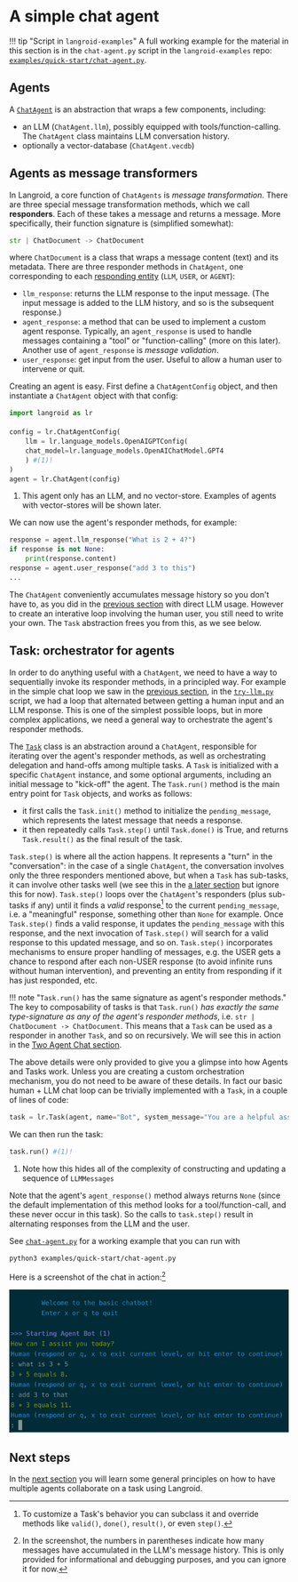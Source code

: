 # A simple chat agent

!!! tip "Script in `langroid-examples`"
    A full working example for the material in this section is
    in the `chat-agent.py` script in the `langroid-examples` repo:
    [`examples/quick-start/chat-agent.py`](https://github.com/langroid/langroid-examples/tree/main/examples/quick-start/chat-agent.py).

## Agents 

A [`ChatAgent`](../../reference/agent/chat_agent) is an abstraction that 
wraps a few components, including:

- an LLM (`ChatAgent.llm`), possibly equipped with tools/function-calling. 
  The `ChatAgent` class maintains LLM conversation history.
- optionally a vector-database (`ChatAgent.vecdb`)

## Agents as message transformers
In Langroid, a core function of `ChatAgents` is _message transformation_.
There are three special message transformation methods, which we call **responders**.
Each of these takes a message and returns a message. 
More specifically, their function signature is (simplified somewhat):
```py
str | ChatDocument -> ChatDocument
```
where `ChatDocument` is a class that wraps a message content (text) and its metadata.
There are three responder methods in `ChatAgent`, one corresponding to each 
[responding entity](../../reference/mytypes) (`LLM`, `USER`, or `AGENT`):

- `llm_response`: returns the LLM response to the input message.
  (The input message is added to the LLM history, and so is the subsequent response.)
- `agent_response`: a method that can be used to implement a custom agent response. 
   Typically, an `agent_response` is used to handle messages containing a 
   "tool" or "function-calling" (more on this later). Another use of `agent_response` 
   is _message validation_.
- `user_response`: get input from the user. Useful to allow a human user to 
   intervene or quit.

Creating an agent is easy. First define a `ChatAgentConfig` object, and then
instantiate a `ChatAgent` object with that config:
```py
import langroid as lr

config = lr.ChatAgentConfig(
    llm = lr.language_models.OpenAIGPTConfig(
    chat_model=lr.language_models.OpenAIChatModel.GPT4
    ) #(1)!
)
agent = lr.ChatAgent(config)
```

1. This agent only has an LLM, and no vector-store. Examples of agents with
   vector-stores will be shown later.

We can now use the agent's responder methods, for example:
```py
response = agent.llm_response("What is 2 + 4?")
if response is not None:
    print(response.content)
response = agent.user_response("add 3 to this")
...
```
The `ChatAgent` conveniently accumulates message history so you don't have to,
as you did in the [previous section](llm-interaction.md) with direct LLM usage.
However to create an interative loop involving the human user, you still 
need to write your own. The `Task` abstraction frees you from this, as we see
below.

## Task: orchestrator for agents
In order to do anything useful with a `ChatAgent`, we need to have a way to 
sequentially invoke its responder methods, in a principled way.
For example in the simple chat loop we saw in the 
[previous section](llm-interaction.md), in the 
[`try-llm.py`](https://github.com/langroid/langroid-examples/blob/main/examples/quick-start/try-llm.py)
script, we had a loop that alternated between getting a human input and an LLM response.
This is one of the simplest possible loops, but in more complex applications, 
we need a general way to orchestrate the agent's responder methods.

The [`Task`](../../reference/agent/task) class is an abstraction around a 
`ChatAgent`, responsible for iterating over the agent's responder methods,
as well as orchestrating delegation and hand-offs among multiple tasks.
A `Task` is initialized with a specific `ChatAgent` instance, and some 
optional arguments, including an initial message to "kick-off" the agent.
The `Task.run()` method is the main entry point for `Task` objects, and works 
as follows:

- it first calls the `Task.init()` method to initialize the `pending_message`, 
  which represents the latest message that needs a response.
- it then repeatedly calls `Task.step()` until `Task.done()` is True, and returns
  `Task.result()` as the final result of the task.

`Task.step()` is where all the action happens. It represents a "turn" in the 
"conversation": in the case of a single `ChatAgent`, the conversation involves 
only the three responders mentioned above, but when a `Task` has sub-tasks, 
it can involve other tasks well 
(we see this in the [a later section](two-agent-chat-num.md) but ignore this for now). 
`Task.step()` loops over 
the `ChatAgent`'s responders (plus sub-tasks if any) until it finds a _valid_ 
response[^1] to the current `pending_message`, i.e. a "meaningful" response, 
something other than `None` for example.
Once `Task.step()` finds a valid response, it updates the `pending_message` 
with this response,
and the next invocation of `Task.step()` will search for a valid response to this 
updated message, and so on.
`Task.step()` incorporates mechanisms to ensure proper handling of messages,
e.g. the USER gets a chance to respond after each non-USER response
(to avoid infinite runs without human intervention),
and preventing an entity from responding if it has just responded, etc.

[^1]: To customize a Task's behavior you can subclass it and 
override methods like `valid()`, `done()`, `result()`, or even `step()`.

!!! note "`Task.run()` has the same signature as agent's responder methods."
        The key to composability of tasks is that `Task.run()` 
        _has exactly the same type-signature as any of the agent's responder methods_, 
        i.e. `str | ChatDocument -> ChatDocument`. This means that a `Task` can be
        used as a responder in another `Task`, and so on recursively. 
        We will see this in action in the [Two Agent Chat section](two-agent-agent-chat-num.md).

The above details were only provided to give you a glimpse into how Agents and 
Tasks work. Unless you are creating a custom orchestration mechanism, you do not
need to be aware of these details. In fact our basic human + LLM chat loop can be trivially 
implemented with a `Task`, in a couple of lines of code:
```py
task = lr.Task(agent, name="Bot", system_message="You are a helpful assistant")
```
We can then run the task:
```py
task.run() #(1)!
```

1. Note how this hides all of the complexity of constructing and updating a 
   sequence of `LLMMessages`


Note that the agent's `agent_response()` method always returns `None` (since the default 
implementation of this method looks for a tool/function-call, and these never occur
in this task). So the calls to `task.step()` result in alternating responses from
the LLM and the user.

See [`chat-agent.py`](https://github.com/langroid/langroid-examples/blob/main/examples/quick-start/chat-agent.py)
for a working example that you can run with
```sh
python3 examples/quick-start/chat-agent.py
```

Here is a screenshot of the chat in action:[^2]

![chat.png](chat.png)

## Next steps

In the [next section](multi-agent-task-delegation.md) you will 
learn some general principles on how to have multiple agents collaborate 
on a task using Langroid.

[^2]: In the screenshot, the numbers in parentheses indicate how many 
    messages have accumulated in the LLM's message history. 
    This is only provided for informational and debugging purposes, and 
    you can ignore it for now.




